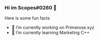 ### Hi im Scopes#0260 👋



Here is some fun facts 

- 🔭 I’m currently working on Primerose.xyz 
- 🌱 I’m currently learning Marketing C++

